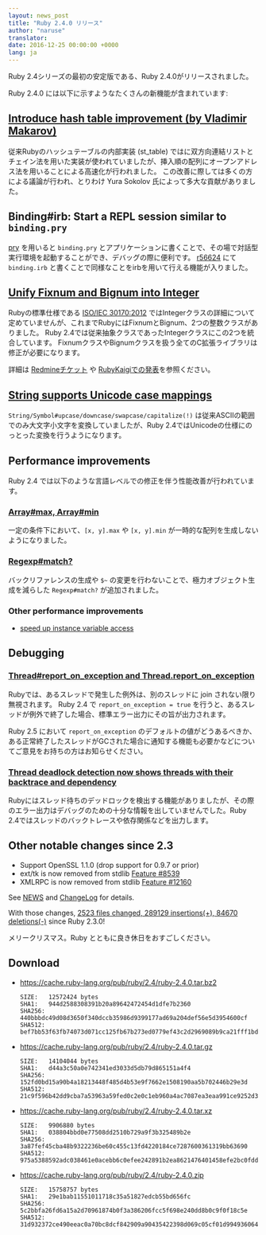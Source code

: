 ```yaml
---
layout: news_post
title: "Ruby 2.4.0 リリース"
author: "naruse"
translator:
date: 2016-12-25 00:00:00 +0000
lang: ja
---
```


Ruby 2.4シリーズの最初の安定版である、Ruby 2.4.0がリリースされました。

Ruby 2.4.0 には以下に示すようなたくさんの新機能が含まれています:

## [Introduce hash table improvement (by Vladimir Makarov)](https://bugs.ruby-lang.org/issues/12142)

従来Rubyのハッシュテーブルの内部実装 (st_table) ではに双方向連結リストとチェイン法を用いた実装が使われていましたが、挿入順の配列にオープンアドレス法を用いることによる高速化が行われました。
この改善に際しては多くの方による議論が行われ、とりわけ Yura Sokolov 氏によって多大な貢献がありました。

## Binding#irb: Start a REPL session similar to `binding.pry`

[pry](https://github.com/pry/pry) を用いると `binding.pry` とアプリケーションに書くことで、その場で対話型実行環境を起動することができ、デバッグの際に便利です。
[r56624](https://github.com/ruby/ruby/commit/493e48897421d176a8faf0f0820323d79ecdf94a) にて `binding.irb` と書くことで同様なことをirbを用いて行える機能が入りました。

## [Unify Fixnum and Bignum into Integer](https://bugs.ruby-lang.org/issues/12005)

Rubyの標準仕様である [ISO/IEC 30170:2012](http://www.iso.org/iso/iso_catalogue/catalogue_tc/catalogue_detail.htm?csnumber=59579) ではIntegerクラスの詳細について定めていませんが、これまでRubyにはFixnumとBignum、2つの整数クラスがありました。
Ruby 2.4では従来抽象クラスであったIntegerクラスにこの2つを統合しています。
FixnumクラスやBignumクラスを扱う全てのC拡張ライブラリは修正が必要になります。

詳細は [Redmineチケット](https://bugs.ruby-lang.org/issues/12005) や [RubyKaigiでの発表](http://www.a-k-r.org/pub/2016-09-08-rubykaigi-unified-integer.pdf)を参照ください。

## [String supports Unicode case mappings](https://bugs.ruby-lang.org/issues/10085)

`String/Symbol#upcase/downcase/swapcase/capitalize(!)` は従来ASCIIの範囲でのみ大文字小文字を変換していましたが、Ruby 2.4ではUnicodeの仕様にのっとった変換を行うようになります。

## Performance improvements

Ruby 2.4 では以下のような言語レベルでの修正を伴う性能改善が行われています。

### [Array#max, Array#min](https://bugs.ruby-lang.org/issues/12172)

一定の条件下において、`[x, y].max` や `[x, y].min` が一時的な配列を生成しないようになりました。

### [Regexp#match?](https://bugs.ruby-lang.org/issues/8110)

バックリファレンスの生成や `$~` の変更を行わないことで、極力オブジェクト生成を減らした `Regexp#match?` が追加されました。

### Other performance improvements

* [speed up instance variable access](https://bugs.ruby-lang.org/issues/12274)

## Debugging

### [Thread#report_on_exception and Thread.report_on_exception](https://bugs.ruby-lang.org/issues/6647)

Rubyでは、あるスレッドで発生した例外は、別のスレッドに join されない限り無視されます。
Ruby 2.4 で `report_on_exception = true` を行うと、あるスレッドが例外で終了した場合、標準エラー出力にその旨が出力されます。

Ruby 2.5 において `report_on_exception` のデフォルトの値がどうあるべきか、ある正常終了したスレッドがGCされた場合に通知する機能も必要かなどについてご意見をお持ちの方はお知らせください。

### [Thread deadlock detection now shows threads with their backtrace and dependency](https://bugs.ruby-lang.org/issues/8214)

Rubyにはスレッド待ちのデッドロックを検出する機能がありましたが、その際のエラー出力はデバッグのための十分な情報を出していませんでした。Ruby 2.4ではスレッドのバックトレースや依存関係などを出力します。

## Other notable changes since 2.3

* Support OpenSSL 1.1.0 (drop support for 0.9.7 or prior)
* ext/tk is now removed from stdlib [Feature #8539](https://bugs.ruby-lang.org/issues/8539)
* XMLRPC is now removed from stdlib [Feature #12160](https://bugs.ruby-lang.org/issues/12160)

See [NEWS](https://github.com/ruby/ruby/blob/v2_4_0/NEWS)
and [ChangeLog](https://github.com/ruby/ruby/blob/v2_4_0/doc/ChangeLog-2.4.0)
for details.

With those changes,
[2523 files changed, 289129 insertions(+), 84670 deletions(-)](https://github.com/ruby/ruby/compare/v2_3_0...v2_4_0)
since Ruby 2.3.0!

メリークリスマス。Ruby とともに良き休日をおすごしください。

## Download

* <https://cache.ruby-lang.org/pub/ruby/2.4/ruby-2.4.0.tar.bz2>

      SIZE:   12572424 bytes
      SHA1:   944d2588308391b20a89642472454d1dfe7b2360
      SHA256: 440bbbdc49d08d3650f340dccb35986d9399177ad69a204def56e5d3954600cf
      SHA512: bef7bb53f63fb74073d071cc125fb67b273ed0779ef43c2d2969089b9ca21fff1bd012281c5b748f7a3c24dd26e71730d7248c05a01cb23ab2089eb4d02115fe

* <https://cache.ruby-lang.org/pub/ruby/2.4/ruby-2.4.0.tar.gz>

      SIZE:   14104044 bytes
      SHA1:   d44a3c50a0e742341ed3033d5db79d865151a4f4
      SHA256: 152fd0bd15a90b4a18213448f485d4b53e9f7662e1508190aa5b702446b29e3d
      SHA512: 21c9f596b42dd9cba7a53963a59fed0c2e0c1eb960a4ac7087ea3eaa991ce9252d32639e1edcb75b1d709bc07c4820a6dc336ab427d0643c6e6498e0eacdbc8b

* <https://cache.ruby-lang.org/pub/ruby/2.4/ruby-2.4.0.tar.xz>

      SIZE:   9906880 bytes
      SHA1:   038804bbd0e77508dd2510b729a9f3b325489b2e
      SHA256: 3a87fef45cba48b9322236be60c455c13fd4220184ce7287600361319bb63690
      SHA512: 975a5388592adc038461e0acebb6c0efee242891b2ea8621476401458efe2bc0fdd317d3bf99beb745b0b3808410efdff33862da29c95c027f457943721e3ab6

* <https://cache.ruby-lang.org/pub/ruby/2.4/ruby-2.4.0.zip>

      SIZE:   15758757 bytes
      SHA1:   29e1bab11551011718c35a51827edcb55bd656fc
      SHA256: 5c2bbfa26fd6a15a2d70961874b0f3a386206fcc5f698e240dd8b0c9f0f18c5e
      SHA512: 31d932372ce490eeac0a70bc8dcf842909a90435422398d069c05cf01d994936064b8f4e60879e28a8655c1296eb8e180e348cb95e001ed6ca73cda0ff77de23
